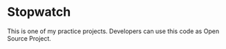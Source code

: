 # Stopwatch

This is one of my practice projects. Developers can use this code as Open Source Project.
